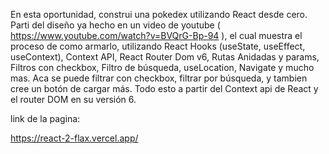 
En esta oportunidad, construi una pokedex utilizando React desde cero. Parti del diseño ya hecho en un video de youtube  ( https://www.youtube.com/watch?v=BVQrG-Bp-94 ), el cual
muestra el proceso de como armarlo, utilizando React Hooks (useState, useEffect, useContext), Context API, React Router Dom v6, Rutas Anidadas y params, Filtros con checkbox,  Filtro de búsqueda, useLocation, Navigate y mucho mas.
Aca se puede filtrar con checkbox, filtrar por búsqueda, y tambien cree un botón de cargar más. Todo esto a partir del Context api de React y el router DOM en su versión 6. 


link de la pagina:

https://react-2-flax.vercel.app/

